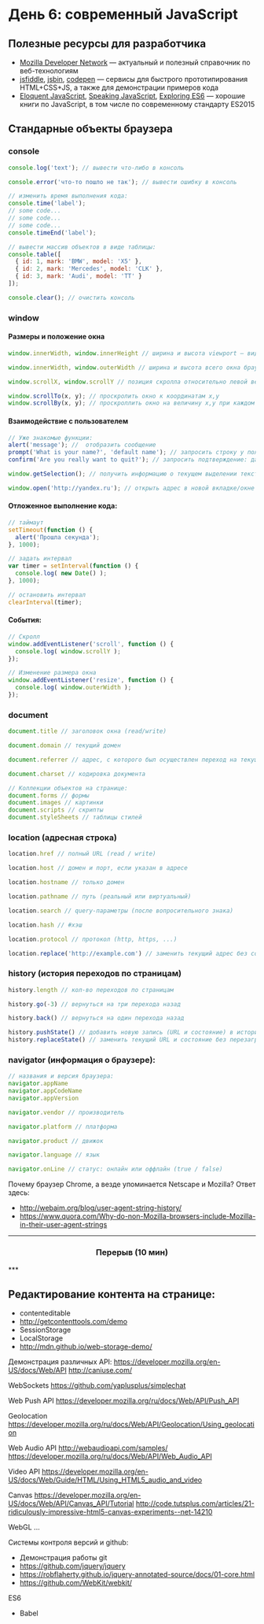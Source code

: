 # День 6: современный JavaScript

## Полезные ресурсы для разработчика
* [Mozilla Developer Network](https://developer.mozilla.org/ru/) — актуальный и полезный справочник по веб-технологиям
* [jsfiddle](https://jsfiddle.net/), [jsbin](http://jsbin.com), [codepen](http://codepen.io/) — сервисы для быстрого прототипирования HTML+CSS+JS, а также для демонстрации примеров кода
* [Eloquent JavaScript](http://eloquentjavascript.net/), [Speaking JavaScript](http://speakingjs.com/), [Exploring ES6](http://exploringjs.com/) — хорошие книги по JavaScript, в том числе по современному стандарту ES2015

## Стандарные объекты браузера

### console
```js
console.log('text'); // вывести что-либо в консоль

console.error('что-то пошло не так'); // вывести ошибку в консоль

// изменить время выполнения кода:
console.time('label');
// some code...
// some code...
// some code...
console.timeEnd('label');

// вывести массив объектов в виде таблицы:
console.table([
  { id: 1, mark: 'BMW', model: 'X5' },
  { id: 2, mark: 'Mercedes', model: 'CLK' },
  { id: 3, mark: 'Audi', model: 'TT' }
]);

console.clear(); // очистить консоль
```

### window

#### Размеры и положение окна
```js
window.innerWidth, window.innerHeight // ширина и высота viewport — видимой части сайта

window.innerWidth, window.outerWidth // ширина и высота всего окна браузера

window.scrollX, window.scrollY // позиция скролла относительно левой верхней точки документа

window.scrollTo(x, y); // проскролить окно к координатам x,y
window.scrollBy(x, y); // проскроллить окно на величину x,y при каждом вызове
```

#### Взаимодействие с пользователем
```js
// Уже знакомые функции:
alert('message'); //  отобразить сообщение
prompt('What is your name?', 'default name'); // запросить строку у пользователя
confirm('Are you really want to quit?'); // запросить подтверждение: да / нет

window.getSelection(); // получить информацию о текущем выделении текста на странице

window.open('http://yandex.ru'); // открыть адрес в новой вкладке/окне
```

#### Отложенное выполнение кода:
```js
// таймаут
setTimeout(function () {
  alert('Прошла секунда');
}, 1000);

// задать интервал
var timer = setInterval(function () {
  console.log( new Date() );
}, 1000);

// остановить интервал
clearInterval(timer);
```

#### События:
```js
// Скролл
window.addEventListener('scroll', function () {
  console.log( window.scrollY );
});

// Изменение размера окна
window.addEventListener('resize', function () {
  console.log( window.outerWidth );
});
```

### document
```js
document.title // заголовок окна (read/write)

document.domain // текущий домен

document.referrer // адрес, с которого был осуществлен переход на текущую страницу

document.charset // кодировка документа

// Коллекции объектов на странице:
document.forms // формы
document.images // картинки
document.scripts // скрипты
document.styleSheets // таблицы стилей
```

### location (адресная строка)
```js
location.href // полный URL (read / write)

location.host // домен и порт, если указан в адресе

location.hostname // только домен

location.pathname // путь (реальный или виртуальный)

location.search // query-параметры (после вопросительного знака)

location.hash // #хэш

location.protocol // протокол (http, https, ...)

location.replace('http://example.com') // заменить текущий адрес без сохранения истории перехода
```

### history (история переходов по страницам)
```js
history.length // кол-во переходов по страницам

history.go(-3) // вернуться на три перехода назад

history.back() // вернуться на один перехода назад

history.pushState() // добавить новую запись (URL и состояние) в историю переходов
history.replaceState() // заменить текущий URL и состояние без перезагрузки страницы
```

### navigator (информация о браузере):
```js
// названия и версия браузера:
navigator.appName
navigator.appCodeName
navigator.appVersion

navigator.vendor // производитель

navigator.platform // платформа

navigator.product // движок

navigator.language // язык

navigator.onLine // статус: онлайн или оффлайн (true / false)
```

Почему браузер Chrome, а везде упоминается Netscape и Mozilla? Ответ здесь:
- http://webaim.org/blog/user-agent-string-history/
- https://www.quora.com/Why-do-non-Mozilla-browsers-include-Mozilla-in-their-user-agent-strings

***
<h3 align="center"><b>Перерыв (10 мин)</b></h3>
***

## Редактирование контента на странице:

- contenteditable
- http://getcontenttools.com/demo
- SessionStorage
- LocalStorage
- http://mdn.github.io/web-storage-demo/

Демонстрация различных API:
https://developer.mozilla.org/en-US/docs/Web/API
http://caniuse.com/

WebSockets
https://github.com/yaplusplus/simplechat

Web Push API
https://developer.mozilla.org/ru/docs/Web/API/Push_API

Geolocation
https://developer.mozilla.org/ru/docs/Web/API/Geolocation/Using_geolocation

Web Audio API
http://webaudioapi.com/samples/
https://developer.mozilla.org/ru/docs/Web/API/Web_Audio_API

Video API
https://developer.mozilla.org/en-US/docs/Web/Guide/HTML/Using_HTML5_audio_and_video

Canvas
https://developer.mozilla.org/en-US/docs/Web/API/Canvas_API/Tutorial
http://code.tutsplus.com/articles/21-ridiculously-impressive-html5-canvas-experiments--net-14210

WebGL
...

Системы контроля версий и github:

- Демонстрация работы git
- https://github.com/jquery/jquery
- https://robflaherty.github.io/jquery-annotated-source/docs/01-core.html
- https://github.com/WebKit/webkit/

ES6

- Babel

